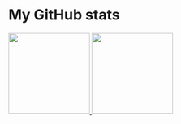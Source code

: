 # My GitHub stats

<div>
  <a href="https://github.com/eduardoaval">
  <img height="160em" src="https://github-readme-stats.vercel.app/api?username=eduardoaval&show_icons=true&theme=dracula&include_all_commits=true&count_private=true"/>
  <img height="160em" src="https://github-readme-stats.vercel.app/api/top-langs/?username=eduardoaval&layout=compact&langs_count=3&theme=dracula"/>
</div>
